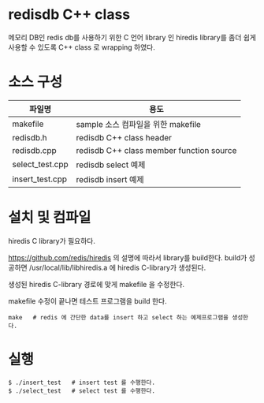 # redisdb C++ class

메모리 DB인 redis db를 사용하기 위한  C 언어 library 인   hiredis  library를  좀더 쉽게 사용할 수 있도록 C++ class 로 wrapping 하였다.



# 소스 구성

| 파일명          | 용도                                     |
| --------------- | ---------------------------------------- |
| makefile        | sample 소스 컴파일을 위한 makefile       |
| redisdb.h       | redisdb C++ class  header                |
| redisdb.cpp     | redisdb C++ class member function source |
| select_test.cpp | redisdb select 예제                      |
| insert_test.cpp | redisdb insert 예제                      |



# 설치 및 컴파일

hiredis C library가 필요하다. 

https://github.com/redis/hiredis  의 설명에 따라서  library를 build한다.  build가 성공하면 /usr/local/lib/libhiredis.a 에  hiredis  C-library가 생성된다.

생성된 hiredis  C-library  경로에 맞게 makefile 을 수정한다.

makefile  수정이 끝나면  테스트 프로그램을 build 한다.

```
make   # redis 에 간단한 data를 insert 하고 select 하는 예제프로그램을 생성한다.
```



# 실행

```
$ ./insert_test   # insert test 를 수행한다.
$ ./select_test   # select test 를 수행한다.
```


